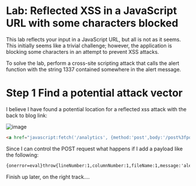 # Lab: Reflected XSS in a JavaScript URL with some characters blocked

 This lab reflects your input in a JavaScript URL, but all is not as it seems. This initially seems like a trivial challenge; however, the application is blocking some characters in an attempt to prevent XSS attacks.

To solve the lab, perform a cross-site scripting attack that calls the alert function with the string 1337 contained somewhere in the alert message. 

# Step 1 Find a potential attack vector

I believe I have found a potential location for a reflected xss attack with the back to blog link:

![image](https://user-images.githubusercontent.com/83407557/211170280-364cc2c1-ecc6-4f3a-b50c-dc9ae0adce5f.png)

```html
<a href="javascript:fetch('/analytics', {method:'post',body:'/post%3fpostId%3d4'}).finally(_ => window.location = '/')">Back to Blog</a>
```

Since I can control the POST request what happens if I add a payload like the following:

```html
{onerror=eval}throw{lineNumber:1,columnNumber:1,fileName:1,message:'alert\x281\x29'}
```
Finish up later, on the right track....

